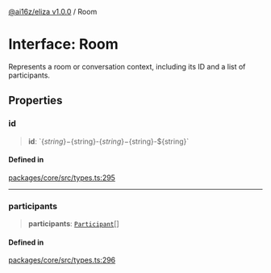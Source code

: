 [@ai16z/eliza v1.0.0](../index.md) / Room

# Interface: Room

Represents a room or conversation context, including its ID and a list of participants.

## Properties

### id

> **id**: \`$\{string\}-$\{string\}-$\{string\}-$\{string\}-$\{string\}\`

#### Defined in

[packages/core/src/types.ts:295](https://github.com/ai16z/eliza/blob/main/packages/core/src/types.ts#L295)

---

### participants

> **participants**: [`Participant`](Participant.md)[]

#### Defined in

[packages/core/src/types.ts:296](https://github.com/ai16z/eliza/blob/main/packages/core/src/types.ts#L296)

